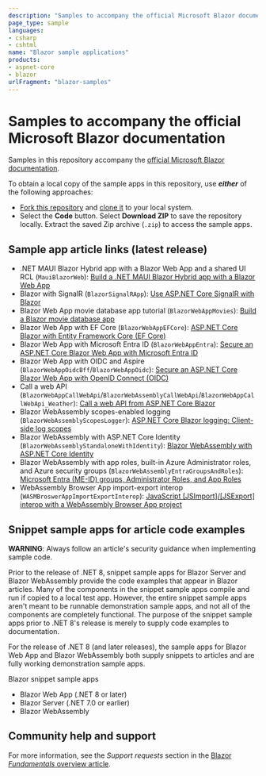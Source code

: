 ```yaml
---
description: "Samples to accompany the official Microsoft Blazor documentation."
page_type: sample
languages:
- csharp
- cshtml
name: "Blazor sample applications"
products:
- aspnet-core
- blazor
urlFragment: "blazor-samples"
---
```

# Samples to accompany the official Microsoft Blazor documentation

Samples in this repository accompany the [official Microsoft Blazor documentation](https://docs.microsoft.com/aspnet/core/blazor/).

To obtain a local copy of the sample apps in this repository, use ***either*** of the following approaches:

* [Fork this repository](https://docs.github.com/get-started/quickstart/fork-a-repo) and [clone it](https://docs.github.com/repositories/creating-and-managing-repositories/cloning-a-repository) to your local system.
* Select the **Code** button. Select **Download ZIP** to save the repository locally. Extract the saved Zip archive (`.zip`) to access the sample apps.

## Sample app article links (latest release)

* .NET MAUI Blazor Hybrid app with a Blazor Web App and a shared UI RCL (`MauiBlazorWeb`): [Build a .NET MAUI Blazor Hybrid app with a Blazor Web App](https://learn.microsoft.com/aspnet/core/blazor/hybrid/tutorials/maui-blazor-web-app)
* Blazor with SignalR (`BlazorSignalRApp`): [Use ASP.NET Core SignalR with Blazor](https://learn.microsoft.com/aspnet/core/blazor/tutorials/signalr-blazor)
* Blazor Web App movie database app tutorial (`BlazorWebAppMovies`): [Build a Blazor movie database app](https://learn.microsoft.com/aspnet/core/blazor/tutorials/movie-database-app)
* Blazor Web App with EF Core (`BlazorWebAppEFCore`): [ASP.NET Core Blazor with Entity Framework Core (EF Core)](https://learn.microsoft.com/aspnet/core/blazor/blazor-ef-core)
* Blazor Web App with Microsoft Entra ID (`BlazorWebAppEntra`): [Secure an ASP.NET Core Blazor Web App with Microsoft Entra ID](https://learn.microsoft.com/aspnet/core/blazor/security/blazor-web-app-with-entra)
* Blazor Web App with OIDC and Aspire (`BlazorWebAppOidcBff`/`BlazorWebAppOidc`): [Secure an ASP.NET Core Blazor Web App with OpenID Connect (OIDC)](https://learn.microsoft.com/aspnet/core/blazor/security/blazor-web-app-with-oidc)
* Call a web API (`BlazorWebAppCallWebApi`/`BlazorWebAssemblyCallWebApi`/`BlazorWebAppCallWebApi_Weather`): [Call a web API from ASP.NET Core Blazor](https://learn.microsoft.com/aspnet/core/blazor/call-web-api)
* Blazor WebAssembly scopes-enabled logging (`BlazorWebAssemblyScopesLogger`): [ASP.NET Core Blazor logging: Client-side log scopes](https://learn.microsoft.com/aspnet/core/blazor/fundamentals/logging#client-side-log-scopes)
* Blazor WebAssembly with ASP.NET Core Identity (`BlazorWebAssemblyStandaloneWithIdentity`): [Blazor WebAssembly with ASP.NET Core Identity](https://learn.microsoft.com/aspnet/core/blazor/security/webassembly/standalone-with-identity)
* Blazor WebAssembly with app roles, built-in Azure Administrator roles, and Azure security groups (`BlazorWebAssemblyEntraGroupsAndRoles`): [Microsoft Entra (ME-ID) groups, Administrator Roles, and App Roles](https://learn.microsoft.com/aspnet/core/blazor/security/webassembly/microsoft-entra-id-groups-and-roles)
* WebAssembly Browser App import-export interop (`WASMBroswerAppImportExportInterop`): [JavaScript [JSImport]/[JSExport] interop with a WebAssembly Browser App project](https://learn.microsoft.com/aspnet/core/client-side/dotnet-interop/wasm-browser-app)

## Snippet sample apps for article code examples

**WARNING**: Always follow an article's security guidance when implementing sample code.

Prior to the release of .NET 8, snippet sample apps for Blazor Server and Blazor WebAssembly provide the code examples that appear in Blazor articles. Many of the components in the snippet sample apps compile and run if copied to a local test app. However, the entire snippet sample apps aren't meant to be runnable demonstration sample apps, and not all of the components are completely functional. The purpose of the snippet sample apps prior to .NET 8's release is merely to supply code examples to documentation.

For the release of .NET 8 (and later releases), the sample apps for Blazor Web App and Blazor WebAssembly both supply snippets to articles and are fully working demonstration sample apps.

Blazor snippet sample apps

* Blazor Web App (.NET 8 or later)
* Blazor Server (.NET 7.0 or earlier)
* Blazor WebAssembly

## Community help and support

For more information, see the *Support requests* section in the [Blazor *Fundamentals* overview article](https://docs.microsoft.com/aspnet/core/blazor/fundamentals/#support-requests).
